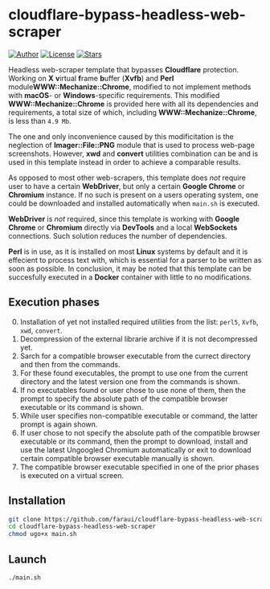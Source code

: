# cloudflare-bypass-headless-web-scraper
[![Author](https://img.shields.io/badge/Author-@faraui-lightgreen.svg)](https://github.com/faraui)
[![License](https://img.shields.io/badge/License-ISC-lightblue.svg)](https://raw.githubusercontent.com/faraui/cloudflare-bypass-headless-web-scraper/main/LICENSE.txt)
[![Stars](https://img.shields.io/badge/Stars->100-lightyellow.svg)](https://github.com/faraui/cloudflare-bypass-headless-web-scraper/stargazers)

Headless web-scraper template that bypasses **Cloudflare** protection. Working on **X** **v**irtual **f**rame **b**uffer (**Xvfb**) and **Perl** module**WWW::Mechanize::Chrome**, modified to not implement methods with **macOS**- or **Windows**-specific requirements. This modified **WWW::Mechanize::Chrome** is provided here with all its dependencies and requirements, a total size of which, including **WWW::Mechanize::Chrome**, is less than `4.9 Mb`.

The one and only inconvenience caused by this modificitation is the neglection of **Imager::File::PNG** module that is used to process web-page screenshots. However, **xwd** and **convert** utilities combination can be and is used in this template instead in order to achieve a comparable results.

As opposed to most other web-scrapers, this template does *not* require user to have a certain **WebDriver**, but only a certain **Google Chrome** or **Chromium** instance. If no such is present on a users operating system, one could be downloaded and installed automatically when `main.sh` is executed.

**WebDriver** is *not* required, since this template is working with **Google Chrome** or **Chromium** directly via **DevTools** and a local **WebSockets** connections. Such solution reduces the number of dependencies.

**Perl** is in use, as it is installed on most **Linux** systems by default and it is effecient to process text with, which is essential for a parser to be written as soon as possible. In conclusion, it may be noted that this template can be succesfully executed in a **Docker** container with little to no modifications.

## Execution phases
0. Installation of yet not installed required utilities from the list: `perl5`, `Xvfb`, `xwd`, `convert`.
1. Decompression of the external librarie archive if it is not decompressed yet.
2. Sarch for a compatible browser executable from the currect directory and then from the commands.
3. For these found executables, the prompt to use one from the current directory and the latest version one from the commands is shown.
4. If no executables found or user chose to use none of them, then the prompt to specify the absolute path of the compatible browser executable or its command is shown.
5. While user specifies non-compatible executable or command, the latter prompt is again shown.
6. If user chose to not specify the absolute path of the compatible browser executable or its command, then the prompt to download, install and use the latest Ungoogled Chromium automatically or exit to download certain compatible browser executable manually is shown.
7. The compatible browser executable specified in one of the prior phases is executed on a virtual screen.

## Installation
```bash
git clone https://github.com/faraui/cloudflare-bypass-headless-web-scraper.git
cd cloudflare-bypass-headless-web-scraper
chmod ugo+x main.sh
```

## Launch
```bash
./main.sh
```
